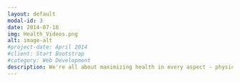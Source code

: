 ```yaml
---
layout: default
modal-id: 3
date: 2014-07-16
img: Health_Videos.png
alt: image-alt
#project-date: April 2014
#client: Start Bootstrap
#category: Web Development
description: We're all about maximizing health in every aspect - physical, mental, social, and spiritual! 🌟 Elevate your lifestyle and boost your well-being with our expert-reviewed recommendations. We dive into the realms of Natural Sciences, Ayurveda, Agama, Vedanta, curated scientific insights, follower experiences, and the principles of Jainopathy! 📚 Let's explore the secrets of a holistic life together. 🌈
---
```

